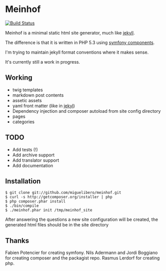 Meinhof
=======

[![Build Status](https://secure.travis-ci.org/miguelibero/meinhof.png?branch=master)](http://travis-ci.org/miguelibero/meinhof)

Meinhof is a minimal static html site generator, much like [jekyll](https://github.com/mojombo/jekyll).

The difference is that it is written in PHP 5.3 using [symfony components](http://symfony.com/components).

I'm trying to maintain jekyll format conventions where it makes sense.

It's currently still a work in progress.

Working
-------
* twig templates
* markdown post contents
* assetic assets
* yaml front matter (like in [jekyl](https://github.com/mojombo/jekyll/wiki/YAML-Front-Matter))
* Dependency injection and composer autoload from site config directory
* pages
* categories

TODO
----
* Add tests (!)
* Add archive support
* Add translator support
* Add documentation

Installation
------------

    $ git clone git://github.com/miguelibero/meinhof.git
    $ curl -s http://getcomposer.org/installer | php
    $ php composer.phar install
    $ ./bin/compile
    $ ./meinhof.phar init /tmp/meinhof_site

After answering the questions a new site configuration will be created,
the generated html files should be in the site directory

Thanks
------

Fabien Potencier for creating symfony. Nils Adermann and Jordi Boggiano for
creating composer and the packagist repo. Rasmus Lerdorf for creating php.
